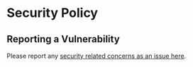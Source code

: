 # Security Policy

## Reporting a Vulnerability

Please report any [security related concerns as an issue here](https://github.com/JamesIves/hlds-docker/security/advisories/new).
